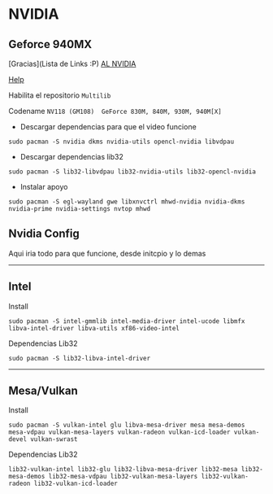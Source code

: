 # NVIDIA 
## Geforce 940MX
[Gracias](Lista de Links :P)
[AL NVIDIA](https://wiki.archlinux.org/title/NVIDIA)

[Help](https://nvidia.custhelp.com/app/answers/detail/a_id/137/~/linux---editing-your-x-config-file)

Habilita el repositorio ```Multilib```

Codename ``` NV118 (GM108) 	GeForce 830M, 840M, 930M, 940M[X] ```

- Descargar dependencias para que el video funcione
```
sudo pacman -S nvidia dkms nvidia-utils opencl-nvidia libvdpau
```
- Descargar dependencias lib32
```
sudo pacman -S lib32-libvdpau lib32-nvidia-utils lib32-opencl-nvidia
```

- Instalar apoyo
```
sudo pacman -S egl-wayland gwe libxnvctrl mhwd-nvidia nvidia-dkms nvidia-prime nvidia-settings nvtop mhwd
```
## Nvidia Config

Aqui iria todo para que funcione, desde initcpio y lo demas


---

## Intel
Install
```
sudo pacman -S intel-gmmlib intel-media-driver intel-ucode libmfx libva-intel-driver libva-utils xf86-video-intel
```
Dependencias Lib32
```
sudo pacman -S lib32-libva-intel-driver
```

---
## Mesa/Vulkan
Install
```
sudo pacman -S vulkan-intel glu libva-mesa-driver mesa mesa-demos mesa-vdpau vulkan-mesa-layers vulkan-radeon vulkan-icd-loader vulkan-devel vulkan-swrast
```

Dependencias Lib32
```
lib32-vulkan-intel lib32-glu lib32-libva-mesa-driver lib32-mesa lib32-mesa-demos lib32-mesa-vdpau lib32-vulkan-mesa-layers lib32-vulkan-radeon lib32-vulkan-icd-loader 
```

